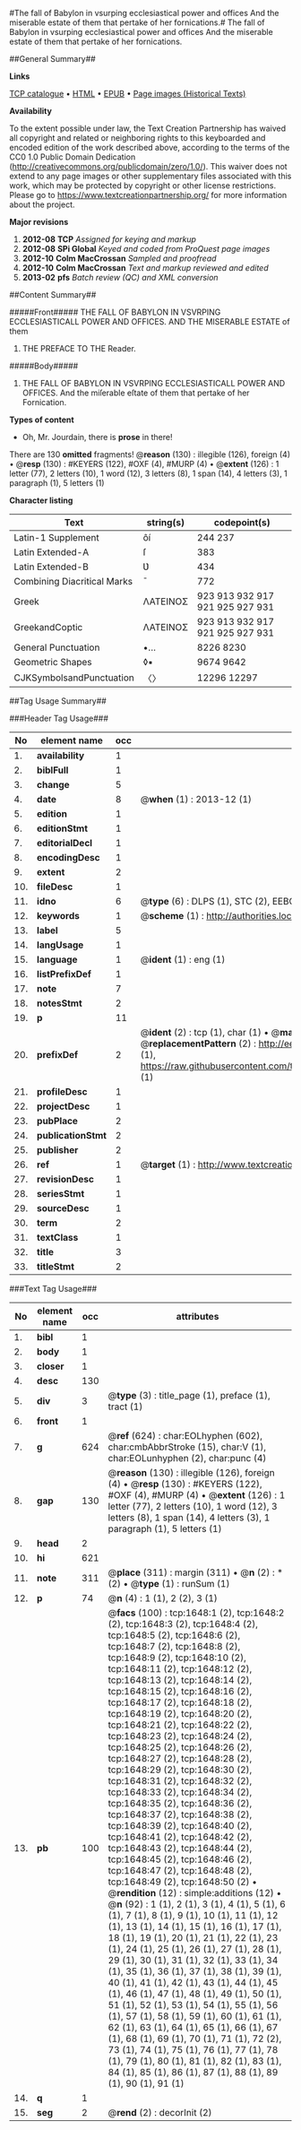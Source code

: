 #The fall of Babylon in vsurping ecclesiastical power and offices And the miserable estate of them that pertake of her fornications.#
The fall of Babylon in vsurping ecclesiastical power and offices And the miserable estate of them that pertake of her fornications.

##General Summary##

**Links**

[TCP catalogue](http://www.ota.ox.ac.uk/tcp/)  • 
[HTML](http://tei.it.ox.ac.uk/tcp/Texts-HTML/free/A00/A00901.html)  • 
[EPUB](http://tei.it.ox.ac.uk/tcp/Texts-EPUB/free/A00/A00901.epub) • 
[Page images (Historical Texts)](https://historicaltexts.jisc.ac.uk/eebo-99837332e)

**Availability**

To the extent possible under law, the Text Creation Partnership has waived all copyright and related or neighboring rights to this keyboarded and encoded edition of the work described above, according to the terms of the CC0 1.0 Public Domain Dedication (http://creativecommons.org/publicdomain/zero/1.0/). This waiver does not extend to any page images or other supplementary files associated with this work, which may be protected by copyright or other license restrictions. Please go to https://www.textcreationpartnership.org/ for more information about the project.

**Major revisions**

1. __2012-08__ __TCP__ *Assigned for keying and markup*
1. __2012-08__ __SPi Global__ *Keyed and coded from ProQuest page images*
1. __2012-10__ __Colm MacCrossan__ *Sampled and proofread*
1. __2012-10__ __Colm MacCrossan__ *Text and markup reviewed and edited*
1. __2013-02__ __pfs__ *Batch review (QC) and XML conversion*

##Content Summary##

#####Front#####
THE FALL OF BABYLON IN VSVRPING ECCLESIASTICALL POWER AND OFFICES. AND THE MISERABLE ESTATE of them 
1. THE PREFACE TO THE Reader.

#####Body#####

1. THE FALL OF BABYLON IN VSVRPING ECCLESIASTICALL POWER AND OFFICES. And the miſerable eſtate of them that pertake of her Fornication.

**Types of content**

  * Oh, Mr. Jourdain, there is **prose** in there!

There are 130 **omitted** fragments! 
 @__reason__ (130) : illegible (126), foreign (4)  •  @__resp__ (130) : #KEYERS (122), #OXF (4), #MURP (4)  •  @__extent__ (126) : 1 letter (77), 2 letters (10), 1 word (12), 3 letters (8), 1 span (14), 4 letters (3), 1 paragraph (1), 5 letters (1)

**Character listing**


|Text|string(s)|codepoint(s)|
|---|---|---|
|Latin-1 Supplement|ôí|244 237|
|Latin Extended-A|ſ|383|
|Latin Extended-B|Ʋ|434|
|Combining             Diacritical Marks|̄|772|
|Greek|ΛΑΤΕΙΝΟΣ|923 913 932 917 921 925 927 931|
|GreekandCoptic|ΛΑΤΕΙΝΟΣ|923 913 932 917 921 925 927 931|
|General Punctuation|•…|8226 8230|
|Geometric Shapes|◊▪|9674 9642|
|CJKSymbolsandPunctuation|〈〉|12296 12297|

##Tag Usage Summary##

###Header Tag Usage###

|No|element name|occ|attributes|
|---|---|---|---|
|1.|__availability__|1||
|2.|__biblFull__|1||
|3.|__change__|5||
|4.|__date__|8| @__when__ (1) : 2013-12 (1)|
|5.|__edition__|1||
|6.|__editionStmt__|1||
|7.|__editorialDecl__|1||
|8.|__encodingDesc__|1||
|9.|__extent__|2||
|10.|__fileDesc__|1||
|11.|__idno__|6| @__type__ (6) : DLPS (1), STC (2), EEBO-CITATION (1), PROQUEST (1), VID (1)|
|12.|__keywords__|1| @__scheme__ (1) : http://authorities.loc.gov/ (1)|
|13.|__label__|5||
|14.|__langUsage__|1||
|15.|__language__|1| @__ident__ (1) : eng (1)|
|16.|__listPrefixDef__|1||
|17.|__note__|7||
|18.|__notesStmt__|2||
|19.|__p__|11||
|20.|__prefixDef__|2| @__ident__ (2) : tcp (1), char (1)  •  @__matchPattern__ (2) : ([0-9\-]+):([0-9IVX]+) (1), (.+) (1)  •  @__replacementPattern__ (2) : http://eebo.chadwyck.com/downloadtiff?vid=$1&page=$2 (1), https://raw.githubusercontent.com/textcreationpartnership/Texts/master/tcpchars.xml#$1 (1)|
|21.|__profileDesc__|1||
|22.|__projectDesc__|1||
|23.|__pubPlace__|2||
|24.|__publicationStmt__|2||
|25.|__publisher__|2||
|26.|__ref__|1| @__target__ (1) : http://www.textcreationpartnership.org/docs/. (1)|
|27.|__revisionDesc__|1||
|28.|__seriesStmt__|1||
|29.|__sourceDesc__|1||
|30.|__term__|2||
|31.|__textClass__|1||
|32.|__title__|3||
|33.|__titleStmt__|2||


###Text Tag Usage###

|No|element name|occ|attributes|
|---|---|---|---|
|1.|__bibl__|1||
|2.|__body__|1||
|3.|__closer__|1||
|4.|__desc__|130||
|5.|__div__|3| @__type__ (3) : title_page (1), preface (1), tract (1)|
|6.|__front__|1||
|7.|__g__|624| @__ref__ (624) : char:EOLhyphen (602), char:cmbAbbrStroke (15), char:V (1), char:EOLunhyphen (2), char:punc (4)|
|8.|__gap__|130| @__reason__ (130) : illegible (126), foreign (4)  •  @__resp__ (130) : #KEYERS (122), #OXF (4), #MURP (4)  •  @__extent__ (126) : 1 letter (77), 2 letters (10), 1 word (12), 3 letters (8), 1 span (14), 4 letters (3), 1 paragraph (1), 5 letters (1)|
|9.|__head__|2||
|10.|__hi__|621||
|11.|__note__|311| @__place__ (311) : margin (311)  •  @__n__ (2) : * (2)  •  @__type__ (1) : runSum (1)|
|12.|__p__|74| @__n__ (4) : 1 (1), 2 (2), 3 (1)|
|13.|__pb__|100| @__facs__ (100) : tcp:1648:1 (2), tcp:1648:2 (2), tcp:1648:3 (2), tcp:1648:4 (2), tcp:1648:5 (2), tcp:1648:6 (2), tcp:1648:7 (2), tcp:1648:8 (2), tcp:1648:9 (2), tcp:1648:10 (2), tcp:1648:11 (2), tcp:1648:12 (2), tcp:1648:13 (2), tcp:1648:14 (2), tcp:1648:15 (2), tcp:1648:16 (2), tcp:1648:17 (2), tcp:1648:18 (2), tcp:1648:19 (2), tcp:1648:20 (2), tcp:1648:21 (2), tcp:1648:22 (2), tcp:1648:23 (2), tcp:1648:24 (2), tcp:1648:25 (2), tcp:1648:26 (2), tcp:1648:27 (2), tcp:1648:28 (2), tcp:1648:29 (2), tcp:1648:30 (2), tcp:1648:31 (2), tcp:1648:32 (2), tcp:1648:33 (2), tcp:1648:34 (2), tcp:1648:35 (2), tcp:1648:36 (2), tcp:1648:37 (2), tcp:1648:38 (2), tcp:1648:39 (2), tcp:1648:40 (2), tcp:1648:41 (2), tcp:1648:42 (2), tcp:1648:43 (2), tcp:1648:44 (2), tcp:1648:45 (2), tcp:1648:46 (2), tcp:1648:47 (2), tcp:1648:48 (2), tcp:1648:49 (2), tcp:1648:50 (2)  •  @__rendition__ (12) : simple:additions (12)  •  @__n__ (92) : 1 (1), 2 (1), 3 (1), 4 (1), 5 (1), 6 (1), 7 (1), 8 (1), 9 (1), 10 (1), 11 (1), 12 (1), 13 (1), 14 (1), 15 (1), 16 (1), 17 (1), 18 (1), 19 (1), 20 (1), 21 (1), 22 (1), 23 (1), 24 (1), 25 (1), 26 (1), 27 (1), 28 (1), 29 (1), 30 (1), 31 (1), 32 (1), 33 (1), 34 (1), 35 (1), 36 (1), 37 (1), 38 (1), 39 (1), 40 (1), 41 (1), 42 (1), 43 (1), 44 (1), 45 (1), 46 (1), 47 (1), 48 (1), 49 (1), 50 (1), 51 (1), 52 (1), 53 (1), 54 (1), 55 (1), 56 (1), 57 (1), 58 (1), 59 (1), 60 (1), 61 (1), 62 (1), 63 (1), 64 (1), 65 (1), 66 (1), 67 (1), 68 (1), 69 (1), 70 (1), 71 (1), 72 (2), 73 (1), 74 (1), 75 (1), 76 (1), 77 (1), 78 (1), 79 (1), 80 (1), 81 (1), 82 (1), 83 (1), 84 (1), 85 (1), 86 (1), 87 (1), 88 (1), 89 (1), 90 (1), 91 (1)|
|14.|__q__|1||
|15.|__seg__|2| @__rend__ (2) : decorInit (2)|
